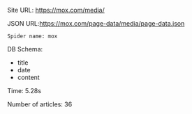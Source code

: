 Site URL: https://mox.com/media/

JSON URL:https://mox.com/page-data/media/page-data.json

    Spider name: mox

DB Schema:
- title
- date
- content

Time: 5.28s

Number of articles: 36


